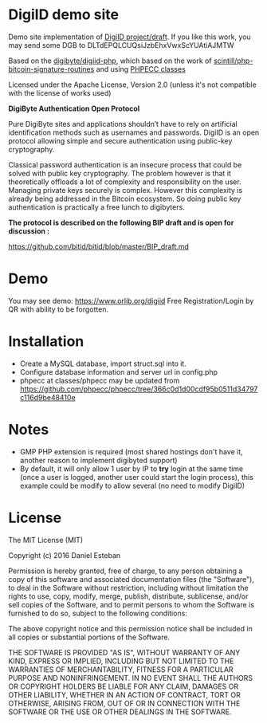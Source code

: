 DigiID demo site
===========================

Demo site implementation of [DigiID project/draft](https://github.com/bitid/bitid).
If you like this work, you may send some DGB to DLTdEPQLCUQsiJzbEhxVwxScYUAtiAJMTW

Based on the [digibyte/digiid-php](https://github.com/digibyte/digiid-php), which based on the work of [scintill/php-bitcoin-signature-routines](https://github.com/scintill/php-bitcoin-signature-routines) and using [PHPECC classes](https://github.com/mdanter/phpecc)

Licensed under the Apache License, Version 2.0 (unless it's not compatible with the license of works used)

**DigiByte Authentication Open Protocol**

Pure DigiByte sites and applications shouldn’t have to rely on artificial identification methods such as usernames and passwords. DigiID is an open protocol allowing simple and secure authentication using public-key cryptography.

Classical password authentication is an insecure process that could be solved with public key cryptography. The problem however is that it theoretically offloads a lot of complexity and responsibility on the user. Managing private keys securely is complex. However this complexity is already being addressed in the Bitcoin ecosystem. So doing public key authentication is practically a free lunch to digibyters.

**The protocol is described on the following BIP draft and is open for discussion :**

https://github.com/bitid/bitid/blob/master/BIP_draft.md


Demo
=====

You may see demo: https://www.orlib.org/digiid
Free Registration/Login by QR with ability to be forgotten.


Installation
============
* Create a MySQL database, import struct.sql into it.
* Configure database information and server url in config.php
* phpecc at classes/phpecc may be updated from https://github.com/phpecc/phpecc/tree/366c0d1d00cdf95b0511d34797c116d9be48410e


Notes
=====
* GMP PHP extension is required (most shared hostings don't have it, another reason to implement digibyted support)
* By default, it will only allow 1 user by IP to **try** login at the same time (once a user is logged, another user could start the login process), this example could be modify to allow several (no need to modify DigiID)


License
=======
The MIT License (MIT)

Copyright (c) 2016 Daniel Esteban

Permission is hereby granted, free of charge, to any person obtaining a copy of this software and associated documentation files (the "Software"), to deal in the Software without restriction, including without limitation the rights to use, copy, modify, merge, publish, distribute, sublicense, and/or sell copies of the Software, and to permit persons to whom the Software is furnished to do so, subject to the following conditions:

The above copyright notice and this permission notice shall be included in all copies or substantial portions of the Software.

THE SOFTWARE IS PROVIDED "AS IS", WITHOUT WARRANTY OF ANY KIND, EXPRESS OR IMPLIED, INCLUDING BUT NOT LIMITED TO THE WARRANTIES OF MERCHANTABILITY, FITNESS FOR A PARTICULAR PURPOSE AND NONINFRINGEMENT. IN NO EVENT SHALL THE AUTHORS OR COPYRIGHT HOLDERS BE LIABLE FOR ANY CLAIM, DAMAGES OR OTHER LIABILITY, WHETHER IN AN ACTION OF CONTRACT, TORT OR OTHERWISE, ARISING FROM, OUT OF OR IN CONNECTION WITH THE SOFTWARE OR THE USE OR OTHER DEALINGS IN THE SOFTWARE.


